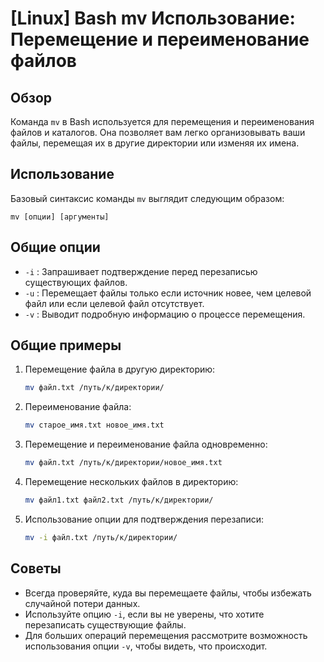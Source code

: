 # [Linux] Bash mv Использование: Перемещение и переименование файлов

## Обзор
Команда `mv` в Bash используется для перемещения и переименования файлов и каталогов. Она позволяет вам легко организовывать ваши файлы, перемещая их в другие директории или изменяя их имена.

## Использование
Базовый синтаксис команды `mv` выглядит следующим образом:

```
mv [опции] [аргументы]
```

## Общие опции
- `-i` : Запрашивает подтверждение перед перезаписью существующих файлов.
- `-u` : Перемещает файлы только если источник новее, чем целевой файл или если целевой файл отсутствует.
- `-v` : Выводит подробную информацию о процессе перемещения.

## Общие примеры
1. Перемещение файла в другую директорию:
   ```bash
   mv файл.txt /путь/к/директории/
   ```

2. Переименование файла:
   ```bash
   mv старое_имя.txt новое_имя.txt
   ```

3. Перемещение и переименование файла одновременно:
   ```bash
   mv файл.txt /путь/к/директории/новое_имя.txt
   ```

4. Перемещение нескольких файлов в директорию:
   ```bash
   mv файл1.txt файл2.txt /путь/к/директории/
   ```

5. Использование опции для подтверждения перезаписи:
   ```bash
   mv -i файл.txt /путь/к/директории/
   ```

## Советы
- Всегда проверяйте, куда вы перемещаете файлы, чтобы избежать случайной потери данных.
- Используйте опцию `-i`, если вы не уверены, что хотите перезаписать существующие файлы.
- Для больших операций перемещения рассмотрите возможность использования опции `-v`, чтобы видеть, что происходит.